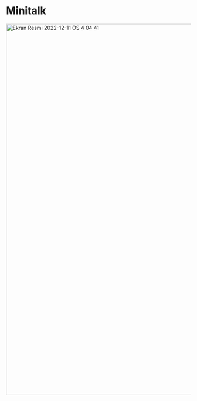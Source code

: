 # Minitalk
<img width="1011" alt="Ekran Resmi 2022-12-11 ÖS 4 04 41" src="https://user-images.githubusercontent.com/88947242/206911271-8a12980f-eb06-4a6b-993d-eb319e00b7dd.png">
